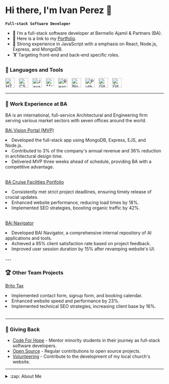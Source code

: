 # Hi there, I'm Ivan Perez 👋 

**`Full-stack Software Developer`**

- 🚢 I’m a full-stack software developer at Bermello Ajamil & Partners (BA).
- 🏅 Here is a link to my [Portfolio](https://iperezportfolio.netlify.app/).
- 🌱 Strong experience in JavaScript with a emphasis on React, Node.js, Express, and MongoDB.
- 🏋️ Targeting front-end and back-end specific roles.

### 🧰 Languages and Tools

<img align="left" alt="HTML" width="30px" style="padding-right:10px;" src="https://cdn.jsdelivr.net/gh/devicons/devicon/icons/html5/html5-plain.svg" />
<img align="left" alt="CSS" width="30px" style="padding-right:10px;" src="https://cdn.jsdelivr.net/gh/devicons/devicon/icons/css3/css3-plain.svg" />
<img align="left" alt="JavaScript" width="30px" style="padding-right:10px;" src="https://cdn.jsdelivr.net/gh/devicons/devicon/icons/javascript/javascript-plain.svg" />
<img align="left" alt="MongoDB" width="26px" src="https://cdn.jsdelivr.net/gh/devicons/devicon/icons/mongodb/mongodb-original.svg" style="padding-right:10px;" />
<img align="left" alt="React" width="30px" style="padding-right:10px;" src="https://cdn.jsdelivr.net/gh/devicons/devicon/icons/react/react-original.svg" />
<img align="left" alt="NodeJS" width="30px" style="padding-right:10px;" src="https://cdn.jsdelivr.net/gh/devicons/devicon/icons/nodejs/nodejs-original.svg" />
<img align="left" alt="Python" width="30px" style="padding-right:10px;" src="https://cdn.jsdelivr.net/gh/devicons/devicon/icons/python/python-plain.svg" />
<img align="left" alt="Git" width="30px" style="padding-right:10px;" src="https://cdn.jsdelivr.net/gh/devicons/devicon/icons/git/git-original.svg" />
<img align="left" alt="GitHub" width="30px" style="padding-right:10px;" src="https://user-images.githubusercontent.com/3369400/139447912-e0f43f33-6d9f-45f8-be46-2df5bbc91289.png"  />
<br />
<br />

---
### 🏅 Work Experience at BA

BA is an international, full-service Architectural and Engineering firm serving various
market sectors with seven offices around the world.

<!-- LATEST-PROJECT-LIST:START -->
[BAi Vision Portal (MVP)](https://bermelloajamil.com/bai-vision-portal/)
<li> Developed the full-stack app using MongoDB, Express, EJS, and Node.js.</li>
<li> Contributed to 3% of the company's annual revenue and 36% reduction
in architectural design time.</li>
<li> Delivered MVP three weeks ahead of schedule, providing BA with a
competitive advantage.</li>
</br>

[BA Cruise Facilities Portfolio](https://ba-cruise-facilities.netlify.app/terminal-a.html)
<li>Consistently met strict project deadlines, ensuring timely release of
crucial updates.</li>
<li>Enhanced website performance, reducing load times by 18%.</li>
<li>Implemented SEO strategies, boosting organic traffic by 42%.</li>
</br>

[BAi Navigator](https://bai-navigator.netlify.app/)
<li>Developed BAI Navigator, a comprehensive internal repository of AI
applications and tools.</li>
<li>Achieved a 95% client satisfaction rate based on project feedback.</li>
<li>Improved user session duration by 15% after revamping website's UI.</li>
<!-- LATEST-PROJECT-LIST:END -->
</br>
---

### 🏆 Other Team Projects

<!-- LATEST-PROJECT-LIST:START -->
[Brito Tax](https://britotax.com/)
<li>Implemented contact form, signup form, and booking calendar.</li>
<li>Enhanced website speed and performance by 23%.</li>
<li>Implemented technical SEO strategies, increasing client base by 16%.</li>
</br>
<!-- LATEST-PROJECT-LIST:END -->

---

### 🌱 Giving Back

<!-- LATEST-PROJECT-LIST:START -->
- [Code For Hope](#) - Mentor minority students in their journey as full-stack software developers.
- [Open Source](#) - Regular contributions to open source projects.
- [Volunteering](#) - Contribute to the development of my local church's website.
<!-- LATEST-PROJECT-LIST:END -->
---

<details>
  <summary>:zap: About Me</summary>
  
<!--START_SECTION:activity-->
<br />
Full Stack Web Developer with over 10 years of experience in the technology
industry. Including 4+ years in JavaScript with a strong emphasis on React,
Node.js, and Express. Looking to bring my skills and experience to an
exceptional engineering team.

1. 💻 Full-stack Web Developer Experience (4+ years):
   - MongoDB
   - Express
   - React
   - NodeJS
   - JavaScript
   - Tailwind
   - CSS
   - HTML

2. 🚀 UX/UI Design Experience (8+ years):
   - WordPress
   - Figma
   - Sketch
   - Adobe XD
   - Photoshop
   - After Efect
   - Illustrator
   - and others

4. 🌱 Founder of Code for Hope:
   - Mentor minority students in their journey as full-stack software developers.
   - Teach on-demand tech skills such as HTML, CSS, JavaScript, MongoDB, Express, React, NodeJS, GitHub, and others.
   - Organize our weekly meetup group where we discuss relevant tech topics and current projects.
<!--END_SECTION:activity-->


</details>
